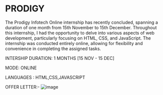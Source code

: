 # PRODIGY
The Prodigy Infotech Online internship has recently concluded, spanning a duration of one month from 15th November to 15th December. Throughout this internship, I had the opportunity to delve into various aspects of web development, particularly focusing on HTML, CSS, and JavaScript. The internship was conducted entirely online, allowing for flexibility and convenience in completing the assigned tasks.

INTERSHIP DURATION: 1 MONTHS [15 NOV - 15 DEC]

MODE: ONLINE

LANGUAGES : HTML,CSS,JAVASCRIPT

OFFER LETTER:-
![image](https://github.com/user-attachments/assets/5ce54ce3-d0c0-4c10-8b79-04d21128651e)


